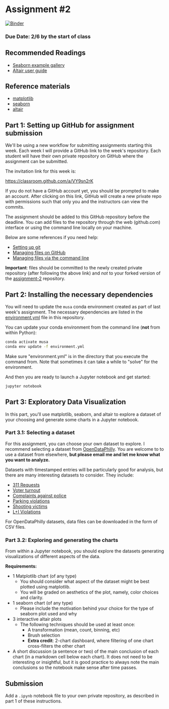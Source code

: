 # Assignment #2

[![Binder](https://mybinder.org/badge_logo.svg)](https://mybinder.org/v2/gh/MUSA-620-Spring-2019/assignment-2/master)

### Due Date: 2/6 by the start of class

## Recommended Readings

- [Seaborn example gallery](https://seaborn.pydata.org/examples/index.html)
- [Altair user guide](https://altair-viz.github.io/)

## Reference materials

- [matplotlib](https://matplotlib.org/)
- [seaborn](https://seaborn.pydata.org/)
- [altair](https://altair-viz.github.io/)

## Part 1: Setting up GitHub for assignment submission

We'll be using a new workflow for submitting assignments starting this week. Each week I will provide a GitHub link
to the week's repository. Each student will have their own private repository on GitHub where the assignment can be
submitted.

The invitation link for this week is:

https://classroom.github.com/a/VY9sn2rK

If you do not have a GitHub account yet, you should be prompted to make an account. After clicking on this link, GitHub will create a new private repo with permissions such that only you and the instructors can view the commits.

The assignment should be added to this GitHub repository before the deadline. You can add files to the repository through the web (github.com) interface or using the command line locally on your machine.

Below are some references if you need help:

- [Setting up git](https://help.github.com/articles/set-up-git/)
- [Managing files on GitHub](https://help.github.com/articles/managing-files-on-github/)
- [Managing files via the command line](https://help.github.com/articles/managing-files-using-the-command-line/)

**Important**: files should be committed to the newly created private repository (after following the above link) and _not_ to your forked version of the [assignment-2](https://github.com/MUSA-620-Spring-2019/assignment-2) repository.

## Part 2: Installing the necessary dependencies

You will need to update the `musa` conda environment created as part of last week's assignment. The necessary dependencies are listed in the [environment.yml](environment.yml) file in this repository.

You can update your conda environment from the command line (**not** from within Python):

```bash
conda activate musa
conda env update -f environment.yml
```

Make sure "environment.yml" is in the directory that you execute the command from. Note that sometimes it can take a while to "solve" for the environment.

And then you are ready to launch a Jupyter notebook and get started:

```bash
jupyter notebook
```

## Part 3: Exploratory Data Visualization

In this part, you'll use matplotlib, seaborn, and altair to explore a dataset of your choosing and generate some charts in a Jupyter notebook.

### Part 3.1: Selecting a dataset

For this assignment, you can choose your own dataset to explore. I recommend selecting a dataset from [OpenDataPhilly](https://www.opendataphilly.org/). You are welcome to to use a dataset from elsewhere, **but please email me and let me know what you want to analyze.**

Datasets with timestamped entries will be particularly good for analysis, but there are many interesting datasets to consider. They include:

- [311 Requests](https://www.opendataphilly.org/dataset/311-service-and-information-requests)
- [Voter turnout](https://www.opendataphilly.org/dataset/voter-turnout)
- [Complaints against police](https://www.opendataphilly.org/dataset/police-complaints)
- [Parking violations](https://www.opendataphilly.org/dataset/parking-violations)
- [Shooting victims](https://www.opendataphilly.org/dataset/shooting-victims)
- [L+I Violations](https://www.opendataphilly.org/dataset/licenses-and-inspections-violations)

For OpenDataPhilly datasets, data files can be downloaded in the form of CSV files.

### Part 3.2: Exploring and generating the charts

From within a Jupyter notebook, you should explore the
datasets generating visualizations of different aspects of the data.

**Requirements:**

- 1 Matplotlib chart (of any type)
  - You should consider what aspect of the dataset might be best plotted using matplotlib.
  - You will be graded on aesthetics of the plot, namely, color choices and clarity.
- 1 seaborn chart (of any type)
  - Please include the motivation behind your choice for the type of seaborn plot used and why
- 3 interactive altair plots
  - The following techniques should be used at least once:
    - A transformation (mean, count, binning, etc)
    - Brush selection
    - **Extra credit**: 2-chart dashboard, where filtering of one chart cross-filters the other chart
- A short discussion (a sentence or two) of the main conclusion of each chart (in a markdown cell below each chart). It does not need to be interesting or insightful, but it is good practice to always note the main conclusions so the notebook make sense after time passes.

## Submission

Add a `.ipynb` notebook file to your own private repository, as described in part 1 of these instructions.
